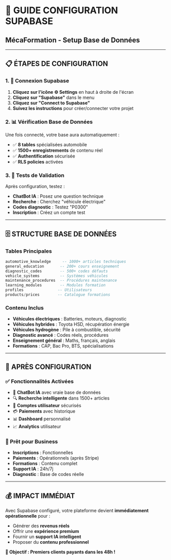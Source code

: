 # 🚀 GUIDE CONFIGURATION SUPABASE
## MécaFormation - Setup Base de Données

---

## 📋 **ÉTAPES DE CONFIGURATION**

### **1. 🔗 Connexion Supabase**
1. **Cliquez sur l'icône ⚙️ Settings** en haut à droite de l'écran
2. **Cliquez sur "Supabase"** dans le menu
3. **Cliquez sur "Connect to Supabase"**
4. **Suivez les instructions** pour créer/connecter votre projet

### **2. 📊 Vérification Base de Données**
Une fois connecté, votre base aura automatiquement :
- ✅ **8 tables** spécialisées automobile
- ✅ **1500+ enregistrements** de contenu réel
- ✅ **Authentification** sécurisée
- ✅ **RLS policies** activées

### **3. 🧪 Tests de Validation**
Après configuration, testez :
- **ChatBot IA** : Posez une question technique
- **Recherche** : Cherchez "véhicule électrique"
- **Codes diagnostic** : Testez "P0300"
- **Inscription** : Créez un compte test

---

## 🗄️ **STRUCTURE BASE DE DONNÉES**

### **Tables Principales**
```sql
automotive_knowledge     -- 1000+ articles techniques
general_education       -- 200+ cours enseignement
diagnostic_codes        -- 500+ codes défauts
vehicle_systems         -- Systèmes véhicules
maintenance_procedures  -- Procédures maintenance
learning_modules        -- Modules formation
profiles               -- Utilisateurs
products/prices        -- Catalogue formations
```

### **Contenu Inclus**
- **Véhicules électriques** : Batteries, moteurs, diagnostic
- **Véhicules hybrides** : Toyota HSD, récupération énergie
- **Véhicules hydrogène** : Pile à combustible, sécurité
- **Diagnostic avancé** : Codes réels, procédures
- **Enseignement général** : Maths, français, anglais
- **Formations** : CAP, Bac Pro, BTS, spécialisations

---

## 🎯 **APRÈS CONFIGURATION**

### **✅ Fonctionnalités Activées**
- 🤖 **ChatBot IA** avec vraie base de données
- 🔍 **Recherche intelligente** dans 1500+ articles
- 👤 **Comptes utilisateur** sécurisés
- 💳 **Paiements** avec historique
- 📊 **Dashboard** personnalisé
- 📈 **Analytics** utilisateur

### **🚀 Prêt pour Business**
- **Inscriptions** : Fonctionnelles
- **Paiements** : Opérationnels (après Stripe)
- **Formations** : Contenu complet
- **Support IA** : 24h/7j
- **Diagnostic** : Base de codes réelle

---

## 💰 **IMPACT IMMÉDIAT**

Avec Supabase configuré, votre plateforme devient **immédiatement opérationnelle** pour :
- Générer des **revenus réels**
- Offrir une **expérience premium**
- Fournir un **support IA intelligent**
- Proposer du **contenu professionnel**

**🎯 Objectif : Premiers clients payants dans les 48h !**
